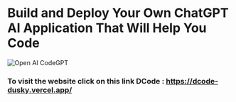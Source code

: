 # Build and Deploy Your Own ChatGPT AI Application That Will Help You Code
![Open AI CodeGPT](https://i.ibb.co/LS4DRhb/image-257.png)

### To visit the website click on this link  DCode : https://dcode-dusky.vercel.app/
